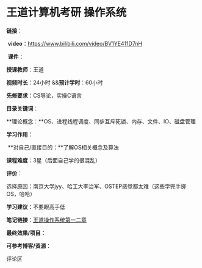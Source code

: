 # 王道计算机考研 操作系统

**链接**：

​	**video**：https://www.bilibili.com/video/BV1YE411D7nH

​	**课件**：

**授课教师**：王道

**视频时长**：24小时 &&**预计学时**：60小时

**先修要求**：CS导论，实操C语言

**目录关键词**：

​	**理论概念：**OS、进程线程调度、同步互斥死锁、内存、文件、IO、磁盘管理

**学习作用**：

​	**对自己/直接目的：**了解OS相关概念及算法

**课程难度**：3星（后面自己学的很混乱）

**评价**：

​	选择原因：南京大学jyy、哈工大李治军、OSTEP感觉都太难（这些学完手搓OS，哈哈）

**学习建议**：不要眼高手低

**笔记链接**：[王道操作系统第一二章](https://flyastar.top/2023/07/09/王道操作系统-第一二章/)

**最终效果/项目：**

**可参考博客/资源**：

评论区